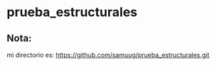 # prueba_estructurales

## Nota:
mi directorio es: https://github.com/samuug/prueba_estructurales.git
